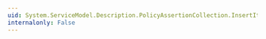 ```yaml
---
uid: System.ServiceModel.Description.PolicyAssertionCollection.InsertItem(System.Int32,System.Xml.XmlElement)
internalonly: False
---
```

